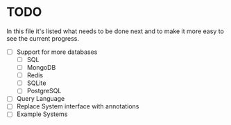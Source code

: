 # TODO

In this file it's listed what needs to be done next and to make it more easy to see the current progress.

- [ ] Support for more databases
  - [ ] SQL
  - [ ] MongoDB
  - [ ] Redis
  - [ ] SQLite
  - [ ] PostgreSQL
- [ ] Query Language
- [ ] Replace System interface with annotations
- [ ] Example Systems